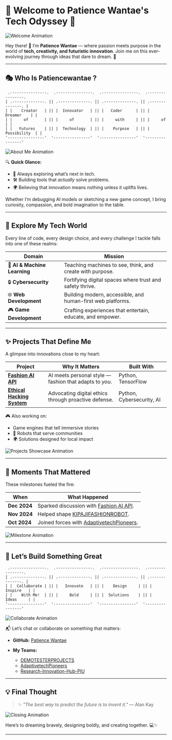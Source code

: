 # 🌟 **Welcome to Patience Wantae's Tech Odyssey** 🌟

![Welcome Animation](https://media.giphy.com/media/fAnzw6YK33jMwzp5wp/giphy.gif)

Hey there! 👋 I’m **Patience Wantae** — where passion meets purpose in the world of **tech, creativity, and futuristic innovation**. Join me on this ever-evolving journey through ideas that dare to dream. 🚀

---

## 🎭 **Who Is Patiencewantae ?**

```
 .----------------.  .----------------.  .----------------.  .----------------.  
| .--------------. || .--------------. || .--------------. || .--------------. |  
| |    Creator   | || |  Innovator   | || |   Coder      | || |   Dreamer    | |  
| |     of       | || |     of       | || |     with     | || |     of       | |  
| |   Futures    | || |  Technology  | || |    Purpose   | || | Possibility  | |  
'----------------'  '----------------'  '----------------'  '----------------'  
```

![About Me Animation](https://media.giphy.com/media/3o7TKMt1VVNkHV2PaE/giphy.gif)

🔍 **Quick Glance:**

* 🔬 Always exploring what’s next in tech.
* 🛠️ Building tools that *actually* solve problems.
* 🌍 Believing that innovation means nothing unless it uplifts lives.

Whether I’m debugging AI models or sketching a new game concept, I bring curiosity, compassion, and bold imagination to the table.

---

## 🚀 **Explore My Tech World**

Every line of code, every design choice, and every challenge I tackle falls into one of these realms:

| **Domain**                   | **Mission**                                                 |
| ---------------------------- | ----------------------------------------------------------- |
| 🤖 **AI & Machine Learning** | Teaching machines to see, think, and create with purpose.   |
| 🔒 **Cybersecurity**         | Fortifying digital spaces where trust and safety thrive.    |
| 🌐 **Web Development**       | Building modern, accessible, and human-first web platforms. |
| 🎮 **Game Development**      | Crafting experiences that entertain, educate, and empower.  |

---

## ✨ **Projects That Define Me**

A glimpse into innovations close to my heart:

| **Project**                                                                                 | **Why It Matters**                                      | **Built With**            |
| ------------------------------------------------------------------------------------------- | ------------------------------------------------------- | ------------------------- |
| [**Fashion AI API**](https://github.com/Patiencewantae123/fashion_ai_api)                   | AI meets personal style — fashion that adapts to *you*. | Python, TensorFlow        |
| [**Ethical Hacking System**](https://github.com/Patiencewantae123/Ethicalhackingsystem-PWG) | Advocating digital ethics through proactive defense.    | Python, Cybersecurity, AI |

🎮 Also working on:

* Game engines that tell immersive stories
* 🤖 Robots that serve communities
* 🌍 Solutions designed for local impact

![Projects Showcase Animation](https://media.giphy.com/media/26tn33aiTi1jkl6H6/giphy.gif)

---

## 📅 **Moments That Mattered**

These milestones fueled the fire:

| **When**     | **What Happened**                                                                              |
| ------------ | ---------------------------------------------------------------------------------------------- |
| **Dec 2024** | Sparked discussion with [Fashion AI API](https://github.com/Patiencewantae123/fashion_ai_api). |
| **Nov 2024** | Helped shape [KIPAJIFASHIONROBOT](https://github.com/Patiencewantae123/KIPAJIFASHIONROBOT).    |
| **Oct 2024** | Joined forces with [AdaptivetechPioneers](https://github.com/AdaptivetechPioneers).            |

![Milestone Animation](https://media.giphy.com/media/3o7abldj0b3rxrZUxW/giphy.gif)

---

## 🤝 **Let’s Build Something Great**

```
 .----------------.  .----------------.  .----------------.  .----------------.  
| .--------------. || .--------------. || .--------------. || .--------------. |  
| |  Collaborate | || |   Innovate   | || |    Design     | || |    Inspire   | |  
| |    With Me!  | || |     Bold     | || |  Solutions    | || |    Ideas     | |  
'----------------'  '----------------'  '----------------'  '----------------'  
```

![Collaborate Animation](https://media.giphy.com/media/5VKbvrjxpVJCM/giphy.gif)

📬 Let’s chat or collaborate on something that matters:

* **GitHub:** [Patience Wantae](https://github.com/Patiencewantae123)
* **My Teams:**

  * [DEMOTESTERPROJECTS](https://github.com/DEMOTESTERPROJECTS)
  * [AdaptivetechPioneers](https://github.com/AdaptivetechPioneers)
  * [Research-Innovation-Hub-PIU](https://github.com/Research-Innovation-Hub-PIU)

---

## 💡 **Final Thought**

> ✨ *"The best way to predict the future is to invent it."* — Alan Kay

![Closing Animation](https://media.giphy.com/media/9J7tdYltWyXIY/giphy.gif)

Here’s to dreaming bravely, designing boldly, and creating together. 💻✨

---


